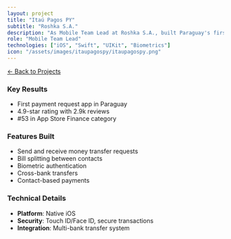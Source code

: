 ```yaml
---
layout: project
title: "Itaú Pagos PY"
subtitle: "Roshka S.A."
description: "As Mobile Team Lead at Roshka S.A., built Paraguay's first peer-to-peer payment app with bill splitting and payment request features."
role: "Mobile Team Lead"
technologies: ["iOS", "Swift", "UIKit", "Biometrics"]
icon: "/assets/images/itaupagospy/itaupagospy.png"
---
```


[← Back to Projects](/projects)

### Key Results
- First payment request app in Paraguay
- 4.9-star rating with 2.9k reviews
- #53 in App Store Finance category

### Features Built
- Send and receive money transfer requests
- Bill splitting between contacts
- Biometric authentication
- Cross-bank transfers
- Contact-based payments

### Technical Details
- **Platform**: Native iOS
- **Security**: Touch ID/Face ID, secure transactions
- **Integration**: Multi-bank transfer system 